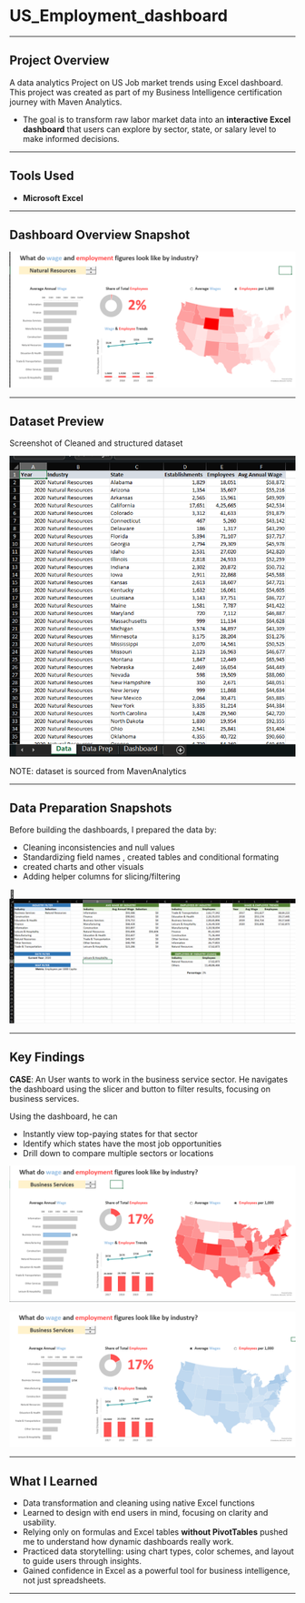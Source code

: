 # **US_Employment_dashboard**


---

## Project Overview

A data analytics Project on US Job market trends using Excel dashboard.
This project was created as part of my Business Intelligence certification journey with Maven Analytics. 
- The goal is to transform raw labor market data into an **interactive Excel dashboard** that users can explore by sector, state, or salary level to make informed decisions.

---

## Tools Used

- **Microsoft Excel**
  
---

## Dashboard Overview Snapshot


![Dashboard1](Dashboard1)

---

## Dataset Preview

Screenshot of Cleaned and structured dataset

![Raw Data](Raw_Data)

NOTE: dataset is sourced from MavenAnalytics

---

## Data Preparation Snapshots

Before building the dashboards, I prepared the data by:
- Cleaning inconsistencies and null values
- Standardizing field names , created tables and conditional formating
- created charts and other visuals 
- Adding helper columns for slicing/filtering

📸 ![Data Prep](Prep)

---
## Key Findings

**CASE**: An User wants to work in the business service sector. He navigates the dashboard using the slicer and button to filter results, focusing on business services. 

Using the dashboard, he can
- Instantly view top-paying states for that sector
- Identify which states have the most job opportunities
- Drill down to compare multiple sectors or locations

![Dashboard2](Business1)


![Dashboard3](Business2)


---

## What I Learned

- Data transformation and cleaning using native Excel functions
- Learned to design with end users in mind, focusing on clarity and usability.
- Relying only on formulas and Excel tables **without PivotTables** pushed me to understand how dynamic dashboards really work.
- Practiced data storytelling: using chart types, color schemes, and layout to guide users through insights.
- Gained confidence in Excel as a powerful tool for business intelligence, not just spreadsheets.


---



